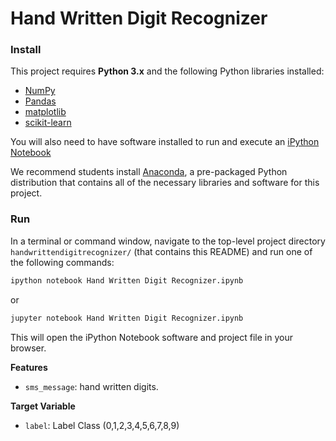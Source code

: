 
# Hand Written Digit Recognizer

### Install

This project requires **Python 3.x** and the following Python libraries installed:

- [NumPy](http://www.numpy.org/)
- [Pandas](http://pandas.pydata.org)
- [matplotlib](http://matplotlib.org/)
- [scikit-learn](http://scikit-learn.org/stable/)

You will also need to have software installed to run and execute an [iPython Notebook](http://ipython.org/notebook.html)

We recommend students install [Anaconda](https://www.continuum.io/downloads), a pre-packaged Python distribution that contains all of the necessary libraries and software for this project. 

### Run

In a terminal or command window, navigate to the top-level project directory `handwrittendigitrecognizer/` (that contains this README) and run one of the following commands:

```bash
ipython notebook Hand Written Digit Recognizer.ipynb
```  
or
```bash
jupyter notebook Hand Written Digit Recognizer.ipynb
```

This will open the iPython Notebook software and project file in your browser.

**Features**
- `sms_message`: hand written digits.

**Target Variable**
- `label`: Label Class (0,1,2,3,4,5,6,7,8,9)
